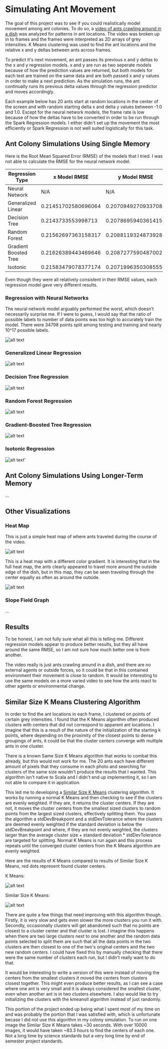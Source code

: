 # Simulating Ant Movement

The goal of this project was to see if you could realistically model movement among ant colonies. To do so, a [video of ants crawling around in a dish](www.eecs.qmul.ac.uk/~andrea/thdt.html) was analyzed for patterns in ant locations. The video was broken up in to frames and the frames were interpreted as 2D arrays of grey intensities. K Means clustering was used to find the ant locations and the relative x and y deltas between ants across frames.

To predict it's next movement, an ant passes its previous x and y deltas to the x and y regression models. x and y are run as two seperate models because of how the prediction values are returned, but both models for each test are trained on the same data and are both passed x and y values in order to make a next prediction. As the simulation runs, the ant continually runs its previous delta values through the regression predictor and moves accordingly.

Each example below has 20 ants start at random locations in the center of the screen and with random starting delta x and delta y values between -1.0 and 1.0. Except for the neural network models, the frame rate is low because of how the deltas have to be converted in order to be run through the Spark Regression models. I either didn't set up the movement the most efficiently or Spark Regression is not well suited logistically for this task.

## Ant Colony Simulations Using Single Memory

Here is the Root Mean Squared Error (RMSE) of the models that I tried. I was not able to calculate the RMSE for the neural network model.

|   Regression Type	|   x Model RMSE	|   y Model RMSE	|
|---	|---	|---	|
|   Neural Network	|   N/A	|   N/A	|
|   Generalized Linear	|   0.21451702580696064	|   0.20709492709337082	|
|   Decision Tree	|   0.2143733553998713	|   0.2078695940361415	|
|   Random Forest	|   0.21562697363158317	|   0.20881193248739285	|
|   Gradient Boosted Tree	|   0.21626389443469646	|   0.2087277590487002	|
|  Isotonic 	|   0.21583479078377174	|   0.20719963503085556	|

Even though they were all relatively consistent in their RMSE values, each regression model gave very different results.

### Regression with Neural Networks

The neural network model arguably performed the worst, which doesn't necessarily surprise me. If I were to guess, I would say that the ratio of possible labels to number of data points was too high to accurately train the model. There were 34798 points split among testing and training and nearly 10^17 possible labels.

![alt text](images/neuralnetwork.gif "Regression with Neural Networks")

### Generalized Linear Regression

![alt text](images/linearregression.gif "Generalized Linear Regression")

### Decision Tree Regression

![alt text](images/decisiontree.gif "Decision Tree Regression")

### Random Forest Regression

![alt text](images/randomforest.gif "Random Forest Regression")

### Gradient-Boosted Tree Regression

![alt text](images/gbt.gif "Gradient-Boosted Tree Regression")

### Isotonic Regression

![alt text](images/isotonic.gif "Isotonic Regression")'

## Ant Colony Simulations Using Longer-Term Memory

...

## Other Visualizations

### Heat Map

This is just a simple heat map of where ants traveled during the course of the video.

![alt text](images/heatmap.png "Heat Map")

This is a heat map with a different color gradient. It is interesting that in the full heat map, the ants clearly appeared to travel more around the outside edge of the dish, but in this map, they can be seen traveling through the center equally as often as around the outside.

![alt text](images/heatmap_2.png "Heat Map 2")

### Slope Field Graph

...

## Results

To be honest, I am not fully sure what all this is telling me. Different regression models appear to produce better results, but they all have around the same RMSE, so I am not sure how much better one is from another.

The video really is just ants crawling around in a dish, and there are no external agents or outside forces, so it could be that in this contained environment their movement is close to random. It would be interesting to use the same models on a more varied video to see how the ants react to other agents or environmental change.

## Similar Size K Means Clustering Algorithm

In order to find the ant locations in each frame, I clustered on points of certain grey intensities. I found that the K Means algorithm often produced clusters with centers that did not correspond to apparent ant locations. I imagine that this is a result of the nature of the initialization of the starting k points, where depending on the proximity of the closest points to dense groupings of ants, it could be that the cluster centers converge with multiple ants in one cluster.

There is a known Same Size K Means algorithm that works to combat this already, but this would not work for me. The 20 ants each have different amount of pixels that they consume in each photo and searching for clusters of the same size wouldn't produce the results that I wanted. This algorithm isn't native to Scala and I didn't end up implementing it, so I am not able to compare it in application.

This led me to developing a [Similar Size K Means](https://github.com/eherbert/SimulatingAntMovement/blob/master/src/main/scala/utility/SimilarSizeKMeans.scala) clustering algorithm. It works by running a normal K Means and then checking to see if the clusters are evenly weighted. If they are, it returns the cluster centers. If they are not, it moves the cluster centers from the smallest sized clusters to random points from the largest sized clusters, effectively splitting them. You pass the algorithm a stdDevBreakpoint and a stdDevTolerance where the clusters are deemed evenly weighted if the standard deviation is below the stdDevBreakpoint and where, if they are not evenly weighted, the clusters larger than the average cluster size + standard deviation * stdDevTolerance are targeted for splitting. Normal K Means is run again and this process repeats until the converged cluster centers from the K Means algorithm are evenly weighted.

Here are the results of K Means compared to results of Similar Size K Means, red dots represent found cluster centers.

K Means:

![alt text](images/kmeans.png "K Means Results")

Similar Size K Means:

![alt text](images/similarsizekmeans.png "Similar Size K Means Results")

There are quite a few things that need improving with this algorithm though. Firstly, it is very slow and gets even slower the more clusters you run it with. Secondly, occasionally clusters will get abandoned such that no points are closest to a cluster center and that cluster is lost. I imagine this happens when there are two large clusters next to one another and the random data points selected to split them are such that all the data points in the two clusters are then closest to one of the two's original centers and the two new random centers. I could have fixed this by manually checking that there were the same number of clusters each run, but I didn't really want to do that.

It would be interesting to write a version of this were instead of moving the centers from the smallest clusters it moved the centers from clusters closest together. This might even produce better results, as I can see a case where one ant is very small and it is always considered the smallest cluster, even when another ant is in two clusters elsewhere. I also would like to try initializing the clusters with the kmeansII algorithm instead of just randomly.

This portion of the project ended up being what I spent most of my time on and was probably the portion that I was satisfied with, which is unfortunate becase I did not use this algorithm in my colony simulation. To run on one image the Similar Size K Means takes ~30 seconds. With over 10000 images, it would have taken ~83.3 hours to find the centers of each one. Not a long time by science standards but a very long time by end of semester project standards.
